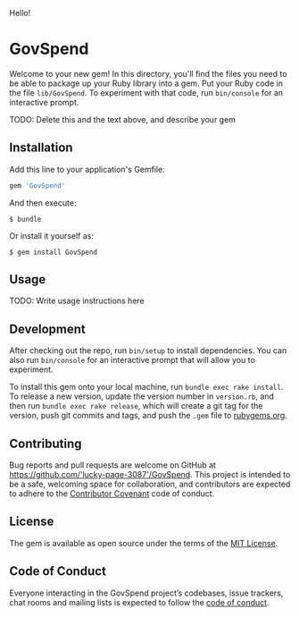 Hello!

# GovSpend

Welcome to your new gem! In this directory, you'll find the files you need to be able to package up your Ruby library into a gem. Put your Ruby code in the file `lib/GovSpend`. To experiment with that code, run `bin/console` for an interactive prompt.

TODO: Delete this and the text above, and describe your gem

## Installation

Add this line to your application's Gemfile:

```ruby
gem 'GovSpend'
```

And then execute:

    $ bundle

Or install it yourself as:

    $ gem install GovSpend

## Usage

TODO: Write usage instructions here

## Development

After checking out the repo, run `bin/setup` to install dependencies. You can also run `bin/console` for an interactive prompt that will allow you to experiment.

To install this gem onto your local machine, run `bundle exec rake install`. To release a new version, update the version number in `version.rb`, and then run `bundle exec rake release`, which will create a git tag for the version, push git commits and tags, and push the `.gem` file to [rubygems.org](https://rubygems.org).

## Contributing

Bug reports and pull requests are welcome on GitHub at https://github.com/'lucky-page-3087'/GovSpend. This project is intended to be a safe, welcoming space for collaboration, and contributors are expected to adhere to the [Contributor Covenant](http://contributor-covenant.org) code of conduct.

## License

The gem is available as open source under the terms of the [MIT License](https://opensource.org/licenses/MIT).

## Code of Conduct

Everyone interacting in the GovSpend project’s codebases, issue trackers, chat rooms and mailing lists is expected to follow the [code of conduct](https://github.com/'lucky-page-3087'/GovSpend/blob/master/CODE_OF_CONDUCT.md).
